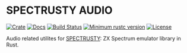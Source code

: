SPECTRUSTY AUDIO
================

[![Crate][Crate img]][Crate Link]
[![Docs][Docs img]][Docs Link]
[![Build Status][Build img]][Build Link]
[![Minimum rustc version][rustc version img]][rustc version link]
[![License][License img]][License Link]

Audio related utilites for [SPECTRUSTY]: ZX Spectrum emulator library in Rust.

[SPECTRUSTY]: https://royaltm.github.io/spectrusty/
[Crate Link]: https://crates.io/crates/spectrusty-audio
[Crate img]: https://img.shields.io/crates/v/spectrusty-audio.svg
[Docs Link]: https://docs.rs/spectrusty-audio
[Docs img]: https://docs.rs/spectrusty-audio/badge.svg
[Build Link]: https://github.com/royaltm/spectrusty/actions/workflows/ci.yml
[Build img]: https://github.com/royaltm/spectrusty/actions/workflows/ci.yml/badge.svg?branch=master
[rustc version link]: https://github.com/royaltm/spectrusty#rust-version-requirements
[rustc version img]: https://img.shields.io/badge/rustc-1.65+-lightgray.svg
[License Link]: https://www.gnu.org/licenses/#LGPL
[License img]: https://img.shields.io/crates/l/spectrusty-audio